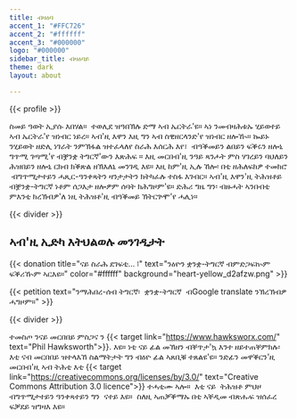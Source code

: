 ```yaml
---
title: ብዛዕባ
accent_1: "#FFC726"
accent_2: "#ffffff"
accent_3: "#000000"
logo: "#000000"
sidebar_title: ብዛዕባይ
theme: dark
layout: about

---
```

{{< profile >}}

ስመይ ዓወት ኢያሱ እበሃል።  ተወሊደ ዝዓበኽሉ ድማ ኣብ ኤርትራ'ዩ። ኣነ ንመብዛሕቱኡ ሂይወተይ ኣብ ኤርትራ'የ ዝነብር ነይረ። ኣብ'ዚ እዋን እዚ ግን ኣብ ስዊዘርላንድ'የ ዝነብር ዘሎዂ። ኰይኑ ንሂይወት ዘድሊ ነገራት ንምኽፋል ዝተፈላለየ ስራሕ እሰርሕ እየ፣  ብዓቕመይን ልበይን ፍቕሩን ዘሎኒ ግጥሚ ገጣሚ'የ ብቛንቋ ትግርኛ'ውን እጽሕፍ ። እዚ መርበብ'ዚ ንዓይ ጻንሖት ምስ ሃገረይን ባህለይን ሕዝበይን ዘሎኒ ርክብ ክቕጽል ዘኽእለኒ መንገዲ እዩ። እዚ ከም'ዚ ኢሉ ኸሎ፡ በቲ ዘሕለፍክዎ ተመክሮ  ብግጥሚታተይን ሓጺር-ዓንቀጻትን ዛንታታትን ክትካፈሉ ተስፋ እገብር። ኣብ'ዚ እዋን'ዚ ትሕዝቶይ ብቛንቋ-ትግርኛ ነቶም ሰጋእታ ዘሎዎም ሰባት ክሕግዞም'ዩ። ድሕሪ ግዜ ግን፡ ብዙሓት ኣንበብቲ ምእንቲ ክረኽብዎ'ለ ነዚ ትሕዝቶ'ዚ ብዓቕመይ ኽትርጕሞ'የ ሓሊነ።

{{< divider >}}

## ኣብ'ዚ ኢድካ እትህልወሉ መንገዲታት

{{< donation  title="ናይ ስራሕ ደገፍቲ… ፧" text="ንዕዮን ቋንቋ-ትግርኛ ብምድጋፍኲም ፍቕሪዂም ኣርእዩ።" color="#ffffff" background="heart-yellow_d2afzw.png" >}}

{{< petition text="ንማሕበረ-ሰብ ትግርኛ፡  ቋንቋ-ትግርኛ  ብGoogle translate ንኽረኽብዎ ሓግዞም።" >}}

{{< divider >}}

ተመስጦ ንናይ መርበበይ ምስጋና ን {{< target link="https://www.hawksworx.com/" text="Phil Hawksworth">}}. እዩ። ነቲ ናይ ፊል መኽዘን ብቐጥታ'ኳ እንተ ዘይተጠቐምክሉ፡ እቲ ናብ መርበበይ ዝተላእኸ ስልማትታት ግን ብዕዮ ፊል ኣጸቢቑ ተጸልዩ'ዩ። ንድፊን መዋቕርን'ዚ መርበብ'ዚ ኣብ ትሕቲ እቲ {{< target link="https://creativecommons.org/licenses/by/3.0/" text="Creative Commons Attribution 3.0 licence">}} ተሓቲሙ ኣሎ።  እቲ ናይ  ትሕዝቶ ምህዞ ብግጥሚታተይን ዓንቀጻተይን ግን  ናተይ እዩ።  ስለዚ ኣጠቓቕማኡ በቲ ኣቐዲመ ብጽሑፍ ዝሰፈረ ፍቓደይ ዝግዛእ እዩ።
